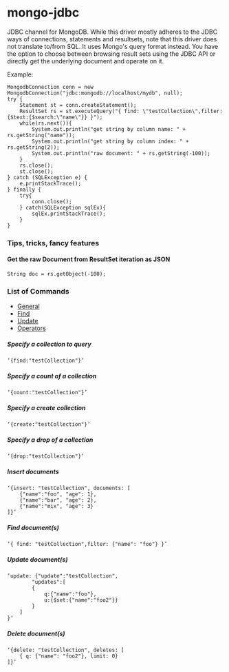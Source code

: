 # mongo-jdbc
JDBC channel for MongoDB.
While this driver mostly adheres to the JDBC ways of connections, statements and resultsets, note that this driver does not translate to/from SQL. It uses Mongo's query format instead. 
You have the option to choose between browsing result sets using the JDBC API or directly get the underlying document and operate on it.

Example:

	MongodbConnection conn = new MongodbConnection("jdbc:mongodb://localhost/mydb", null);
	try {
		Statement st = conn.createStatement();
		ResultSet rs = st.executeQuery("{ find: \"testCollection\",filter: {$text:{$search:\"name\"}} }");
		while(rs.next()){
			System.out.println("get string by column name: " + rs.getString("name"));
			System.out.println("get string by column index: " + rs.getString(2));
			System.out.println("raw document: " + rs.getString(-100));
		}
		rs.close();
		st.close();
	} catch (SQLException e) {
		e.printStackTrace();
	} finally {
		try{
			conn.close();
		} catch(SQLException sqlEx){
			sqlEx.printStackTrace();
		}
	}

### Tips, tricks, fancy features

#### Get the raw Document from ResultSet iteration as JSON

	String doc = rs.getObject(-100);
	
### List of Commands

- [General](https://www.mongodb.com/docs/manual/reference/command/)
- [Find](https://docs.mongodb.org/manual/reference/command/find/#dbcmd.find)
- [Update](https://docs.mongodb.org/manual/reference/command/update/#dbcmd.update)
- [Operators](https://www.mongodb.com/docs/manual/reference/operator/query/)


##### Specify a collection to query

	‘{find:"testCollection"}’

##### Specify a count of a collection

	‘{count:"testCollection"}’
	
##### Specify a create collection

	‘{create:"testCollection"}’
	
##### Specify a drop of a collection

	‘{drop:"testCollection"}’
	
##### Insert documents

	‘{insert: "testCollection", documents: [
		{"name":"foo", "age": 1},
		{"name":"bar", "age": 2},
		{"name":"mix", "age": 3}
	]}’
	
##### Find document(s)

	‘{ find: "testCollection",filter: {"name": "foo"} }’
	
##### Update document(s)

	‘update: {"update":"testCollection",
	    	"updates":[
	        {
	            q:{"name":"foo"},
	            u:{$set:{"name":"foo2"}}
	        }
	    ]
	}‘

##### Delete document(s)

	‘{delete: "testCollection", deletes: [
		{ q: {"name": "foo2"}, limit: 0}
	]}’
	
    
	
